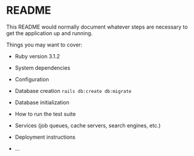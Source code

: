 # README

This README would normally document whatever steps are necessary to get the
application up and running.

Things you may want to cover:

* Ruby version 3.1.2

* System dependencies

* Configuration

* Database creation
`rails db:create db:migrate`

* Database initialization

* How to run the test suite

* Services (job queues, cache servers, search engines, etc.)

* Deployment instructions

* ...

